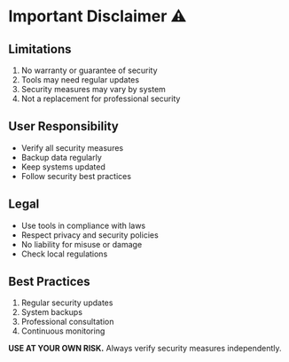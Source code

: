 # Important Disclaimer ⚠️


## Limitations
1. No warranty or guarantee of security
2. Tools may need regular updates
3. Security measures may vary by system
4. Not a replacement for professional security

## User Responsibility
- Verify all security measures
- Backup data regularly
- Keep systems updated
- Follow security best practices

## Legal
- Use tools in compliance with laws
- Respect privacy and security policies
- No liability for misuse or damage
- Check local regulations

## Best Practices
1. Regular security updates
2. System backups
3. Professional consultation
4. Continuous monitoring

**USE AT YOUR OWN RISK.** Always verify security measures independently.
